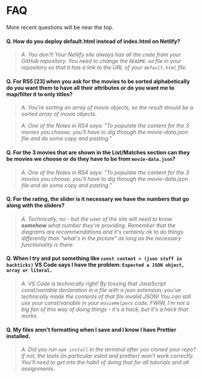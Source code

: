 # FAQ

More recent questions will be near the top.

#### Q. How do you deploy default.html instead of index.html on Netlify?

> _A. You don't! Your Netlify site always has all the code from your GitHub repository. You need to change the `README.md` file in your repository so that it has a link to the URL of your `default.html` file._ 

#### Q. For RS5 [23] when you ask for the movies to be sorted alphabetically do you want them to have all their attributes or do you want me to map/filter it to only titles?

> _A. You're sorting an array of movie objects, so the result should be a sorted array of movie objects._ 

> _A. One of the Notes in RS4 says: "To populate the content for the 3 movies you choose, you'll have to dig through the movie-data.json file and do some copy and pasting."_ 

#### Q.  For the 3 movies that are shown in the List/Matches section can they be movies we choose or do they have to be from `movie-data.json`?

> _A. One of the Notes in RS4 says: "To populate the content for the 3 movies you choose, you'll have to dig through the movie-data.json file and do some copy and pasting."_ 

#### Q. For the rating, the slider is it necessary we have the numbers that go along with the sliders?

> _A. Technically, no - but the user of the site will need to know **somehow** what number they're providing. Remember that the diagrams are recommendations and it's certainly ok to do things differently than "what's in the picture" as long as the necessary functionality is there._ 

#### Q. When I try and put something like `const content = (json stuff in backticks)` VS Code says I have the problem: `Expected a JSON object, array or literal.`

> _A. VS Code is technically right! By tossing that JavaScript const/variable declaration in a file with a json extension, you've technically made the contents of that file invalid JSON! You can still use your const/variable in your `movieHelpers` code. FWIW, I'm not a big fan of this way of doing things - it's a hack, but it's a hack that works._ 

#### Q. My files aren't formatting when I save and I know I have Prettier installed.

>_A. Did you run `npm install` in the terminal after you cloned your repo? If not, the tools (in particular eslint and prettier) won't work correctly. You'll need to get into the habit of doing that for all tutorials and all assignments._ 
